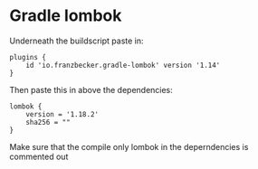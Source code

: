 # Gradle lombok

Underneath the buildscript paste in:
```
plugins {
	id 'io.franzbecker.gradle-lombok' version '1.14'
}
```

Then paste this in above the dependencies:
```
lombok {
    version = '1.18.2'
    sha256 = ""
}
```

Make sure that the compile only lombok in the deperndencies is commented out
